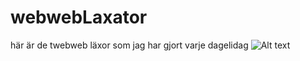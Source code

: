 # webwebLaxator
här är de twebweb läxor som jag har gjort varje dagelidag
![Alt text](images/hgrid.jpg")
